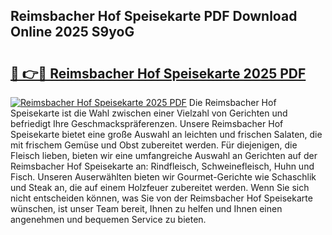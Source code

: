 ## Reimsbacher Hof Speisekarte PDF Download Online 2025 S9yoG

# <h2><a href="http://gc95l6u.nevu.top/?p=Reimsbacher+Hof+Speisekarte">🔗 👉🔴 Reimsbacher Hof Speisekarte 2025 PDF</a></h2>

[![Reimsbacher Hof Speisekarte 2025 PDF](https://i.imgur.com/dBaPXMq.png)](http://gc95l6u.nevu.top/?p=Reimsbacher+Hof+Speisekarte)
Die Reimsbacher Hof Speisekarte ist die Wahl zwischen einer Vielzahl von Gerichten und befriedigt Ihre Geschmackspräferenzen. Unsere Reimsbacher Hof Speisekarte bietet eine große Auswahl an leichten und frischen Salaten, die mit frischem Gemüse und Obst zubereitet werden. Für diejenigen, die Fleisch lieben, bieten wir eine umfangreiche Auswahl an Gerichten auf der Reimsbacher Hof Speisekarte an: Rindfleisch, Schweinefleisch, Huhn und Fisch. Unseren Auserwählten bieten wir Gourmet-Gerichte wie Schaschlik und Steak an, die auf einem Holzfeuer zubereitet werden. Wenn Sie sich nicht entscheiden können, was Sie von der Reimsbacher Hof Speisekarte wünschen, ist unser Team bereit, Ihnen zu helfen und Ihnen einen angenehmen und bequemen Service zu bieten.
